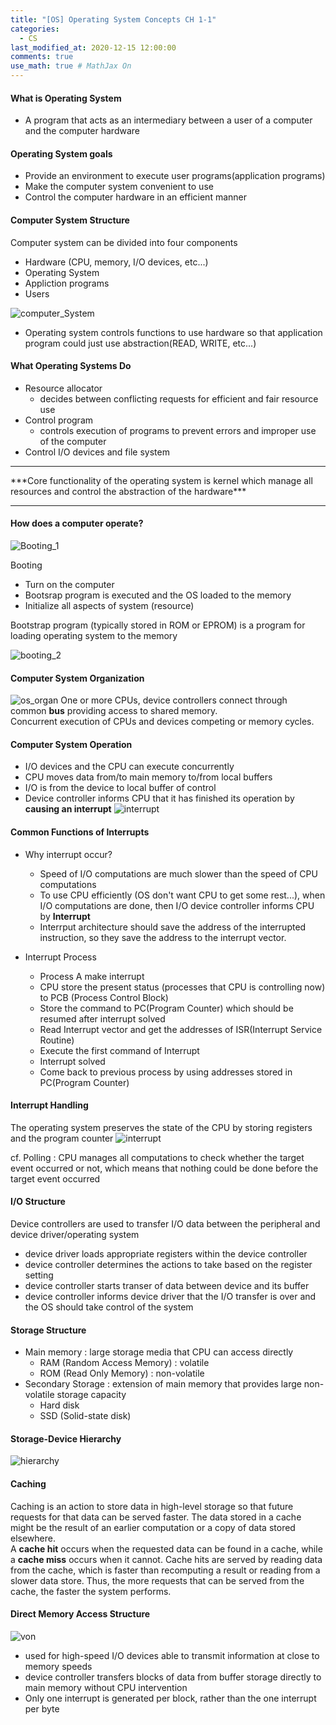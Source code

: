 ```yaml
---
title: "[OS] Operating System Concepts CH 1-1"
categories: 
  - CS
last_modified_at: 2020-12-15 12:00:00
comments: true
use_math: true # MathJax On
---
```


#### What is Operating System

- A program that acts as an intermediary between a user of a computer and the computer hardware

#### Operating System goals
- Provide an environment to execute user programs(application programs)
- Make the computer system convenient to use
- Control the computer hardware in an efficient manner

#### Computer System Structure

Computer system can be divided into four components
- Hardware (CPU, memory, I/O devices, etc...)
- Operating System
- Appliction programs
- Users

![computer_System](https://user-images.githubusercontent.com/62474292/102219145-691edb80-3f22-11eb-9741-9001549b7094.JPG)
- Operating system controls functions to use hardware so that application program could just use abstraction(READ, WRITE, etc...)

#### What Operating Systems Do
- Resource allocator
  - decides between conflicting requests for efficient and fair resource use
- Control program
  - controls execution of programs to prevent errors and improper use of the computer
- Control I/O devices and file system
<hr/>
***Core functionality of the operating system is kernel which manage all resources and control the abstraction of the hardware***
<hr/>

#### How does a computer operate? <br>
![Booting_1](https://user-images.githubusercontent.com/62474292/102245568-10127000-3f41-11eb-9e58-f08b7769b7ce.jpg)

Booting
- Turn on the computer
- Bootsrap program is executed and the OS loaded to the memory
- Initialize all aspects of system (resource)

Bootstrap program (typically stored in ROM or EPROM) is a program for loading operating system to the memory

![booting_2](https://user-images.githubusercontent.com/62474292/102245565-0ee14300-3f41-11eb-810a-40f051b746c0.jpg)

#### Computer System Organization

![os_organ](https://user-images.githubusercontent.com/62474292/102245569-10127000-3f41-11eb-9eed-97ad4fba185c.JPG)
One or more CPUs, device controllers connect through common **bus** providing access to shared memory. <br>
Concurrent execution of CPUs and devices competing or memory cycles.

#### Computer System Operation
- I/O devices and the CPU can execute concurrently
- CPU moves data from/to main memory to/from local buffers
- I/O is from the device to local buffer of control
- Device controller informs CPU that it has finished its operation by **causing an interrupt**
![interrupt](https://user-images.githubusercontent.com/62474292/102251406-1a843800-3f48-11eb-8e3b-34bf9efe7769.png)

#### Common Functions of Interrupts
- Why interrupt occur?
  - Speed of I/O computations are much slower than the speed of CPU computations
  - To use CPU efficiently (OS don't want CPU to get some rest...), when I/O computations are done, then I/O device controller informs CPU by **Interrupt**
  - Interrput architecture should save the address of the interrupted instruction, so they save the address to the interrupt vector.
  
- Interrupt Process
  - Process A make interrupt
  - CPU store the present status (processes that CPU is controlling now) to PCB (Process Control Block)
  - Store the command to PC(Program Counter) which should be resumed after interrupt solved
  - Read Interrupt vector and get the addresses of ISR(Interrupt Service Routine)
  - Execute the first command of Interrupt
  - Interrupt solved
  - Come back to previous process by using addresses stored in PC(Program Counter)
  
#### Interrupt Handling

The operating system preserves the state of the CPU by storing registers and the program counter
![interrupt](https://user-images.githubusercontent.com/62474292/102321965-b7cf8280-3fc1-11eb-8879-0c36a8473e34.JPG)

cf. Polling : CPU manages all computations to check whether the target event occurred or not, which means that nothing could be done before the target event occurred

#### I/O Structure

Device controllers are used to transfer I/O data between the peripheral and device driver/operating system
- device driver loads appropriate registers within the device controller
- device controller determines the actions to take based on the register setting
- device controller starts transer of data between device and its buffer
- device controller informs device driver that the I/O transfer is over and the OS should take control of the system

#### Storage Structure
- Main memory : large storage media that CPU can access directly
  - RAM (Random Access Memory) : volatile
  - ROM (Read Only Memory) : non-volatile
- Secondary Storage : extension of main memory that provides large non-volatile storage capacity
  - Hard disk
  - SSD (Solid-state disk)

#### Storage-Device Hierarchy

![hierarchy](https://user-images.githubusercontent.com/62474292/102326718-18fa5480-3fc8-11eb-82cb-128ee22ce095.png)

#### Caching

Caching is an action to store data in high-level storage so that future requests for that data can be served faster. The data stored in a cache might be the result of an earlier computation or a copy of data stored elsewhere. <br>
A **cache hit** occurs when the requested data can be found in a cache, while a **cache miss** occurs when it cannot. Cache hits are served by reading data from the cache, which is faster than recomputing a result or reading from a slower data store. Thus, the more requests that can be served from the cache, the faster the system performs.

#### Direct Memory Access Structure

![von](https://user-images.githubusercontent.com/62474292/102326698-113ab000-3fc8-11eb-9eee-7dc7d90487b3.png)

- used for high-speed I/O devices able to transmit information at close to memory speeds
- device controller transfers blocks of data from buffer storage directly to main memory without CPU intervention
- Only one interrupt is generated per block, rather than the one interrupt per byte

